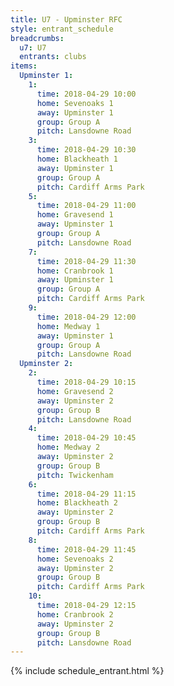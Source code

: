 ```yaml
---
title: U7 - Upminster RFC
style: entrant_schedule
breadcrumbs:
  u7: U7
  entrants: clubs
items:
  Upminster 1:
    1:
      time: 2018-04-29 10:00
      home: Sevenoaks 1
      away: Upminster 1
      group: Group A
      pitch: Lansdowne Road
    3:
      time: 2018-04-29 10:30
      home: Blackheath 1
      away: Upminster 1
      group: Group A
      pitch: Cardiff Arms Park
    5:
      time: 2018-04-29 11:00
      home: Gravesend 1
      away: Upminster 1
      group: Group A
      pitch: Lansdowne Road
    7:
      time: 2018-04-29 11:30
      home: Cranbrook 1
      away: Upminster 1
      group: Group A
      pitch: Cardiff Arms Park
    9:
      time: 2018-04-29 12:00
      home: Medway 1
      away: Upminster 1
      group: Group A
      pitch: Lansdowne Road
  Upminster 2:
    2:
      time: 2018-04-29 10:15
      home: Gravesend 2
      away: Upminster 2
      group: Group B
      pitch: Lansdowne Road
    4:
      time: 2018-04-29 10:45
      home: Medway 2
      away: Upminster 2
      group: Group B
      pitch: Twickenham
    6:
      time: 2018-04-29 11:15
      home: Blackheath 2
      away: Upminster 2
      group: Group B
      pitch: Cardiff Arms Park
    8:
      time: 2018-04-29 11:45
      home: Sevenoaks 2
      away: Upminster 2
      group: Group B
      pitch: Cardiff Arms Park
    10:
      time: 2018-04-29 12:15
      home: Cranbrook 2
      away: Upminster 2
      group: Group B
      pitch: Lansdowne Road
---
```


{% include schedule_entrant.html %}
